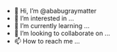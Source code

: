 - 👋 Hi, I’m @ababugraymatter
- 👀 I’m interested in ...
- 🌱 I’m currently learning ...
- 💞️ I’m looking to collaborate on ...
- 📫 How to reach me ...

<!---
ababugraymatter/ababugraymatter is a ✨ special ✨ repository because its `README.md` (this file) appears on your GitHub profile.
You can click the Preview link to take a look at your changes.
--->

